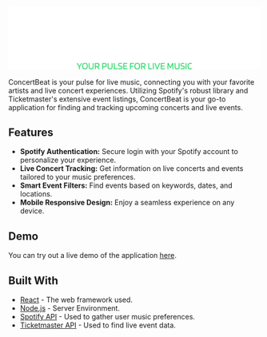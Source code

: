 ![ConcertBeat](https://github.com/Zeethx/ConcertBeat/blob/master/public/images/TextLogo.png)

ConcertBeat is your pulse for live music, connecting you with your favorite artists and live concert experiences. Utilizing Spotify's robust library and Ticketmaster's extensive event listings, ConcertBeat is your go-to application for finding and tracking upcoming concerts and live events.



## Features

- **Spotify Authentication:** Secure login with your Spotify account to personalize your experience.
- **Live Concert Tracking:** Get information on live concerts and events tailored to your music preferences.
- **Smart Event Filters:** Find events based on keywords, dates, and locations.
- **Mobile Responsive Design:** Enjoy a seamless experience on any device.

## Demo

You can try out a live demo of the application [here](https://concertbeat.vercel.app).

## Built With

- [React](https://reactjs.org/) - The web framework used.
- [Node.js](https://nodejs.org/) - Server Environment.
- [Spotify API](https://developer.spotify.com/documentation/web-api/) - Used to gather user music preferences.
- [Ticketmaster API](https://developer.ticketmaster.com/products-and-docs/apis/getting-started/) - Used to find live event data.


